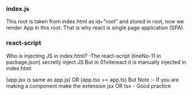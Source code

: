 ### index.js 
This root is taken from index.html as id="root" and stored in root, now we render App in this root. That is why react is single page application (SPA).


### react-script
Who is injecting JS in index.html? -The react-script (lineNo-11 in package.json) secretly inject JS
But in 01vitereact it is manually injected in index.html

(app.jsx is same as app.js) OR (app.tsx == app.ts)
But Note :- If you are making a component make the extension jsx OR tsx - Good practice